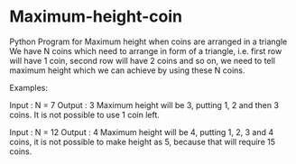 # Maximum-height-coin
Python Program for Maximum height when coins are arranged in a triangle
We have N coins which need to arrange in form of a triangle, i.e. first row will have 1 coin, second row will have 2 coins and so on, we need to tell maximum height which we can achieve by using these N coins.

Examples:

Input : N = 7
Output : 3
Maximum height will be 3, putting 1, 2 and
then 3 coins. It is not possible to use 1 
coin left.

Input : N = 12
Output : 4
Maximum height will be 4, putting 1, 2, 3 and 
4 coins, it is not possible to make height as 5, 
because that will require 15 coins.
